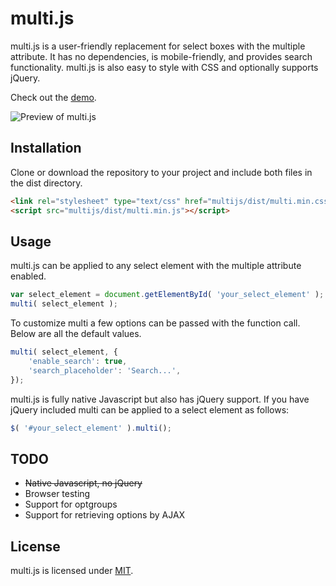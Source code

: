 multi.js
=======

multi.js is a user-friendly replacement for select boxes with the multiple attribute. It has no dependencies, is mobile-friendly, and provides search functionality. multi.js is also easy to style with CSS and optionally supports jQuery.

Check out the [demo](http://fabianlindfors.se/multijs/).

![Preview of multi.js](http://fabianlindfors.se/multijs/images/preview.png)

Installation
-----
Clone or download the repository to your project and include both files in the dist directory.

```html
<link rel="stylesheet" type="text/css" href="multijs/dist/multi.min.css">
<script src="multijs/dist/multi.min.js"></script>
```

Usage
-----
multi.js can be applied to any select element with the multiple attribute enabled.

```javascript
var select_element = document.getElementById( 'your_select_element' );
multi( select_element );
```


To customize multi a few options can be passed with the function call. Below are all the default values.

```javascript
multi( select_element, {
    'enable_search': true,
    'search_placeholder': 'Search...',
});
```


multi.js is fully native Javascript but also has jQuery support. If you have jQuery included multi can be applied to a select element as follows:

```javascript
$( '#your_select_element' ).multi();
```

TODO
-----
* ~~Native Javascript, no jQuery~~
* Browser testing
* Support for optgroups
* Support for retrieving options by AJAX

License
-----
multi.js is licensed under [MIT](https://github.com/Fabianlindfors/multi.js/blob/master/LICENSE).

